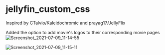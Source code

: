 # jellyfin_custom_css
Inspired by CTalvio/Kaleidochromic and prayag17/JellyFlix

Added the option to add movie's logos to their corresponding movie pages
![Screenshot_2021-07-09_11-14-55](https://user-images.githubusercontent.com/59098807/149672350-09b489ce-cf6c-4933-b774-501a680e20b6.png)

![Screenshot_2021-07-09_11-15-11](https://user-images.githubusercontent.com/59098807/149672351-a251ab7c-5c98-4666-b2ed-a102dd59a7b1.png)
